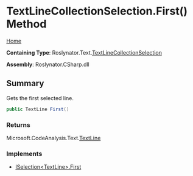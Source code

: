<a name="_top"></a>

# TextLineCollectionSelection\.First\(\) Method

[Home](../../../../README.md#_top)

**Containing Type**: Roslynator\.Text\.[TextLineCollectionSelection](../README.md#_top)

**Assembly**: Roslynator\.CSharp\.dll

## Summary

Gets the first selected line\.

```csharp
public TextLine First()
```

### Returns

Microsoft\.CodeAnalysis\.Text\.[TextLine](https://docs.microsoft.com/en-us/dotnet/api/microsoft.codeanalysis.text.textline)

### Implements

* [ISelection\<TextLine>.First](../../../ISelection-1/First/README.md#_top)

